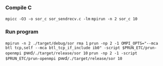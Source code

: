 ### Compile C
`mpicc -O3 -o sor_c sor_sendrecv.c -lm`
`mpirun -n 2 sor_c 10`

### Run program
`mpirun -n 2 ./target/debug/sor rma 1`
`prun -np 2 -1 OMPI_OPTS="--mca btl tcp,self --mca btl_tcp_if_include ib0" -script $PRUN_ETC/prun-openmpi `pwd`/./target/release/sor 10`
`prun -np 2 -1 -script $PRUN_ETC/prun-openmpi `pwd`/./target/release/sor 10`